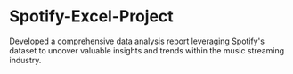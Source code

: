 # Spotify-Excel-Project
Developed a comprehensive data analysis report leveraging Spotify's dataset to uncover valuable insights and trends within the music streaming industry.
